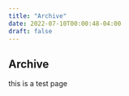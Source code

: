 ```yaml
---
title: "Archive"
date: 2022-07-10T00:00:48-04:00
draft: false
---
```


## Archive
this is a test page

